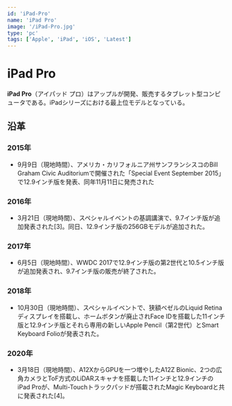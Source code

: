 ```yaml
---
id: 'iPad-Pro'
name: 'iPad Pro'
image: '/iPad-Pro.jpg'
type: 'pc'
tags: ['Apple', 'iPad', 'iOS', 'Latest']
---
```


# iPad Pro

**iPad Pro**（アイパッド プロ）はアップルが開発、販売するタブレット型コンピュータである。iPadシリーズにおける最上位モデルとなっている。 

## 沿革

### 2015年

- 9月9日（現地時間）、アメリカ・カリフォルニア州サンフランシスコのBill Graham Civic Auditoriumで開催された「Special Event September 2015」で12.9インチ版を発表、同年11月11日に発売された

### 2016年

- 3月21日（現地時間）、スペシャルイベントの基調講演で、9.7インチ版が追加発表された[3]。同日、12.9インチ版の256GBモデルが追加された。

### 2017年

- 6月5日（現地時間）、WWDC 2017で12.9インチ版の第2世代と10.5インチ版が追加発表され、9.7インチ版の販売が終了された。

### 2018年

- 10月30日（現地時間）、スペシャルイベントで、狭額ベゼルのLiquid Retinaディスプレイを搭載し、ホームボタンが廃止されFace IDを搭載した11インチ版と12.9インチ版とそれら専用の新しいApple Pencil（第2世代）とSmart Keyboard Folioが発表された。

### 2020年

- 3月18日（現地時間）、A12XからGPUを一つ増やしたA12Z Bionic、2つの広角カメラとToF方式のLiDARスキャナを搭載した11インチと12.9インチのiPad Proが、Multi-Touchトラックパッドが搭載されたMagic Keyboardと共に発表された[4]。
